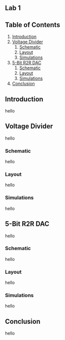 ## Lab 1
## Table of Contents
1. [Introduction](#introduction)
2. [Voltage Divider](#vdiv)
    1. [Schematic](#vdivSchem)
    2. [Layout](#vdivLay)
    3. [Simulations](#vdivSim)
3. [5-Bit R2R DAC](#dac)
    1. [Schematic](#dacSchem)
    2. [Layout](#dacLay)
    3. [Simulations](#dacSim)
4. [Conclusion](#conclusion)
## Introduction <a name="introduction"></a>
<p style="marginLeft: 500px">
    hello
</p>

## Voltage Divider <a name="vdiv"></a>
hello
### Schematic <a name="vdivSchem"></a>
hello
### Layout <a name="vdivLay"></a>
hello
### Simulations <a name="vdivSim"></a>
hello
## 5-Bit R2R DAC <a name="dac"></a>
hello
### Schematic <a name="dacSchem"></a>
hello
### Layout <a name="dacLay"></a>
hello
### Simulations <a name="dacSim"></a>
hello
## Conclusion <a name="conclusion"></a>
hello
